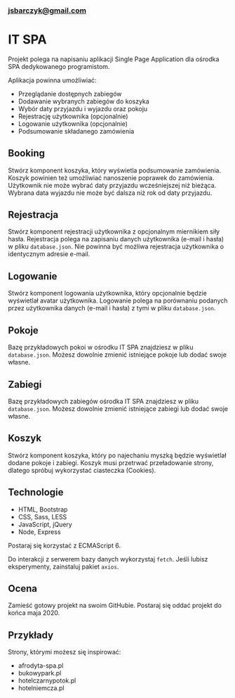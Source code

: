 ### jsbarczyk@gmail.com

# IT SPA

Projekt polega na napisaniu aplikacji Single Page Application dla ośrodka SPA dedykowanego programistom.

Aplikacja powinna umożliwiać: 

- Przeglądanie dostępnych zabiegów
- Dodawanie wybranych zabiegów do koszyka
- Wybór daty przyjazdu i wyjazdu oraz pokoju  
- Rejestrację użytkownika (opcjonalnie)
- Logowanie użytkownika (opcjonalnie)
- Podsumowanie składanego zamówienia

## Booking

Stwórz komponent koszyka, który wyświetla podsumowanie zamówienia.
Koszyk powinien też umożliwiać nanoszenie poprawek do zamówienia.
Użytkownik nie może wybrać daty przyjazdu wcześniejszej niż bieżąca.
Wybrana data wyjazdu nie może być dalsza niż rok od daty przyjazdu.

## Rejestracja

Stwórz komponent rejestracji użytkownika z opcjonalnym miernikiem siły hasła.
Rejestracja polega na zapisaniu danych użytkownika (e-mail i hasła) w pliku `database.json`.
Nie powinna być możliwa rejestracja użytkownika o identycznym adresie e-mail.

## Logowanie

Stwórz komponent logowania użytkownika, który opcjonalnie będzie wyświetlał avatar użytkownika.
Logowanie polega na porównaniu podanych przez użytkownika danych (e-mail i hasła) z tymi w pliku `database.json`.

## Pokoje

Bazę przykładowych pokoi w ośrodku IT SPA znajdziesz w pliku `database.json`.
Możesz dowolnie zmienić istniejące pokoje lub dodać swoje własne. 

## Zabiegi 

Bazę przykładowych zabiegów ośrodka IT SPA znajdziesz w pliku `database.json`.
Możesz dowolnie zmienić istniejące zabiegi lub dodać swoje własne. 

## Koszyk

Stwórz komponent koszyka, który po najechaniu myszką będzie wyświetlał dodane pokoje i zabiegi.
Koszyk musi przetrwać przeładowanie strony, dlatego spróbuj wykorzystać ciasteczka (Cookies).

## Technologie

- HTML, Bootstrap
- CSS, Sass, LESS
- JavaScript, jQuery
- Node, Express

Postaraj się korzystać z ECMAScript 6.

Do interakcji z serwerem bazy danych wykorzystaj `fetch`.
Jeśli lubisz eksperymenty, zainstaluj pakiet `axios`.

## Ocena

Zamieść gotowy projekt na swoim GitHubie.
Postaraj się oddać projekt do końca maja 2020.

## Przykłady

Strony, którymi możesz się inspirować: 

- afrodyta-spa.pl
- bukowypark.pl
- hotelczarnypotok.pl
- hotelniemcza.pl
